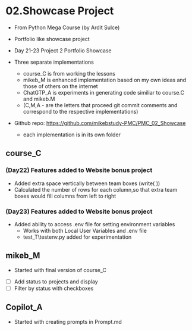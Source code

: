 # 02.Showcase Project
- From Python Mega Course (by Ardit Sulce)
- Portfolio like showcase project
- Day 21-23 Project 2 Portfolio Showcase 

- Three separate implementations 
  - course_C is from working the lessons
  - mikeb_M is enhanced implementation based on my own ideas and those of others on the internet
  - ChatGTP_A is experiments in generating code similiar to course.C and mikeb.M
  - (C,M,A - are the letters that proceed git commit comments and correspond to the respective implementations)

- Github repo: https://github.com/mikebstudy-PMC/PMC_02_Showcase
  - each implementation is in its own folder 

## course_C

### (Day22) Features added to Website bonus project
- Added extra space vertically between team boxes (write(&nbsp;))
- Calculated the number of rows for each column,so that extra team boxes would fill columns from left to right

### (Day23) Features added to Website bonus project
- Added ability to access .env file for setting environment variables
  - Works with both Local User Variables and .env file
  - test_T\testenv.py added for experimentation

## mikeb_M
- Started with final version of course_C
- [ ] Add status to projects and display
- [ ] Filter by status with checkboxes

## Copilot_A
- Started with creating prompts in Prompt.md

